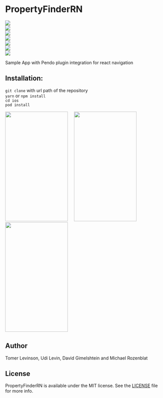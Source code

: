 # PropertyFinderRN

[![](https://img.shields.io/github/package-json/dependency-version/pendo-io/PendoReactNativeIntegration/rn-pendo-sdk?color=red)]()<br>
[![](https://img.shields.io/github/package-json/dependency-version/pendo-io/PendoReactNativeIntegration/react-native)]()<br>
[![](https://img.shields.io/github/package-json/dependency-version/pendo-io/PendoReactNativeIntegration/react)]()<br>
[![](https://img.shields.io/github/package-json/dependency-version/pendo-io/PendoReactNativeIntegration/@react-navigation/stack)]()<br>
[![](https://img.shields.io/github/package-json/dependency-version/pendo-io/PendoReactNativeIntegration/@react-navigation/drawer)]()<br>
[![](https://img.shields.io/github/package-json/dependency-version/pendo-io/PendoReactNativeIntegration/@react-navigation/bottom-tabs)]()<br>
[![](https://img.shields.io/github/package-json/dependency-version/pendo-io/PendoReactNativeIntegration/@react-navigation/material-top-tabs)]()<br>


Sample App with Pendo plugin integration for react navigation <br>

## Installation:<br>
`git clone` with url path of the repository<br>
`yarn` or `npm install`<br>
`cd ios`<br>
`pod install`<br>

<img src="https://user-images.githubusercontent.com/56674958/85219808-6f872d00-b3af-11ea-9c73-a83f9b3ebb34.png" width="200" height="350"  /></img> &nbsp; &nbsp;
<img src="https://user-images.githubusercontent.com/56674958/85219811-72821d80-b3af-11ea-967f-cbff38799785.png" width="200" height="350"  />  </img>&nbsp; &nbsp;
<img src="https://user-images.githubusercontent.com/56674958/85219815-74e47780-b3af-11ea-98ea-f9e0293ad477.png" width="200" height="350"  />  </img>&nbsp; &nbsp;


## Author
Tomer Levinson, Udi Levin, David Gimelshtein and Michael Rozenblat

## License
PropertyFinderRN is available under the MIT license. See the [LICENSE](https://github.com/pendo-io/RNNKitchenSink/blob/master/LICENSE) file for more info.


